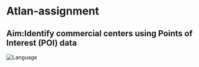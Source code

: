 # Atlan-assignment


##  Aim:Identify commercial centers using Points of Interest (POI) data

![Language](https://img.shields.io/badge/Language-Python3-blue.svg)
